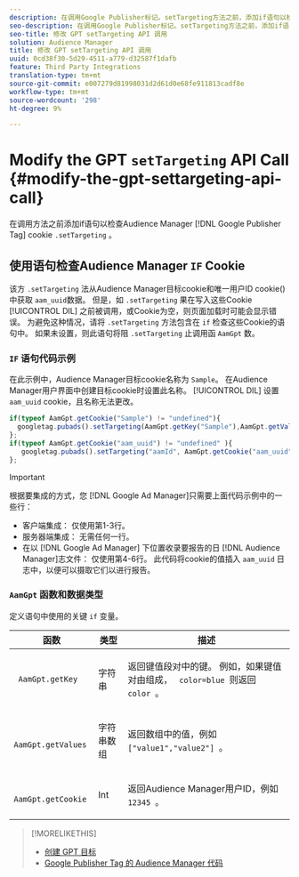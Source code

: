 ```yaml
---
description: 在调用Google Publisher标记。setTargeting方法之前，添加if语句以检查Audience Managercookie。
seo-description: 在调用Google Publisher标记。setTargeting方法之前，添加if语句以检查Audience Managercookie。
seo-title: 修改 GPT setTargeting API 调用
solution: Audience Manager
title: 修改 GPT setTargeting API 调用
uuid: 0cd38f30-5d29-4511-a779-d32587f1dafb
feature: Third Party Integrations
translation-type: tm+mt
source-git-commit: e007279d81998031d2d61d0e68fe911813cadf8e
workflow-type: tm+mt
source-wordcount: '298'
ht-degree: 9%

---
```



# Modify the GPT `setTargeting` API Call {#modify-the-gpt-settargeting-api-call}

在调用方法之前添加if语句以检查Audience Manager [!DNL Google Publisher Tag] cookie `.setTargeting` 。

## 使用语句检查Audience Manager `IF` Cookie

该方 `.setTargeting` 法从Audience Manager目标cookie和唯一用户ID cookie()中获取 `aam_uuid`数据。 但是，如 `.setTargeting` 果在写入这些Cookie [!UICONTROL DIL] 之前被调用，或Cookie为空，则页面加载时可能会显示错误。 为避免这种情况，请将 `.setTargeting` 方法包含在 `if` 检查这些Cookie的语句中。 如果未设置，则此语句将阻 `.setTargeting` 止调用函 `AamGpt` 数。

### `IF` 语句代码示例

在此示例中，Audience Manager目标cookie名称为 `Sample`。 在Audience Manager用户界面中创建目标cookie时设置此名称。 [!UICONTROL DIL] 设置 `aam_uuid` cookie，且名称无法更改。

```js
if(typeof AamGpt.getCookie("Sample") != "undefined"){ 
  googletag.pubads().setTargeting(AamGpt.getKey("Sample"),AamGpt.getValues("Sample")); 
}; 
if(typeof AamGpt.getCookie("aam_uuid") != "undefined" ){ 
   googletag.pubads().setTargeting("aamId", AamGpt.getCookie("aam_uuid")); 
};
```

>[!IMPORTANT]
>
>根据要集成的方式，您 [!DNL Google Ad Manager]只需要上面代码示例中的一些行：
>
>* 客户端集成： 仅使用第1-3行。
>* 服务器端集成： 无需任何一行。
>* 在以 [!DNL Google Ad Manager] 下位置收录要报告的日 [!DNL Audience Manager]志文件： 仅使用第4-6行。 此代码将cookie的值插入 `aam_uuid` 日志中，以便可以摄取它们以进行报告。


### `AamGpt` 函数和数据类型

定义语句中使用的关键 `if` 变量。

<table id="table_881391C9BDDF4FACAFC37A47B14B31A1"> 
 <thead> 
  <tr> 
   <th colname="col1" class="entry"> 函数 </th> 
   <th colname="col2" class="entry"> 类型 </th> 
   <th colname="col3" class="entry"> 描述 </th> 
  </tr> 
 </thead>
 <tbody> 
  <tr> 
   <td colname="col1"> <p> <code> AamGpt.getKey </code> </p> </td> 
   <td colname="col2"> <p>字符串 </p> </td> 
   <td colname="col3"> <p>返回键值段对中的键。 例如，如果键值对由组成， <code> color=blue </code>则返回 <code> color </code>。 </p> </td> 
  </tr> 
  <tr> 
   <td colname="col1"> <p> <code> AamGpt.getValues </code> </p> </td> 
   <td colname="col2"> <p>字符串数组 </p> </td> 
   <td colname="col3"> <p>返回数组中的值，例如 <code> ["value1","value2"] </code>。 </p> </td> 
  </tr> 
  <tr> 
   <td colname="col1"> <p> <code> AamGpt.getCookie </code> </p> </td> 
   <td colname="col2"> <p>Int </p> </td> 
   <td colname="col3"> <p>返回Audience Manager用户ID，例如 <code> 12345 </code>。 </p> </td> 
  </tr>
 </tbody>
</table>

>[!MORELIKETHIS]
>
>* [创建 GPT 目标](../../integration/gpt-aam-destination/gpt-aam-create-destination.md)
>* [Google Publisher Tag 的 Audience Manager 代码](../../integration/gpt-aam-destination/gpt-aam-aamgpt-code.md)

